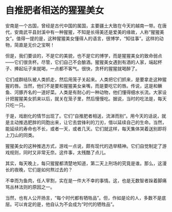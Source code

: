 # 自推肥者相送的猩猩美女

安南是一个古国，曾经是古代中国的属国，主要疆土大致在今天的越南一带。在唐代，安南武平县封溪中有一种猩猩，不知是长得美还是爱美的缘故，人称“猩猩美女”。值得一提的是，这种猩猩美女懂得人的语言，很博学，“知往事”。这样的动物，简直是无价之宝啊！ 

但是，我们要谈的，不是它的美貌，也不是它的博学，而是猩猩美女的致命弱点——它们很贪杯。尽管，它们自己不会酿酒。猩猩美女遇到有酒的人家，端起杯子、捧起坛子来就喝，一点都不客气。很快，贪杯的猩猩就喝醉了。 

它们成群结队被人类抓走，然后用笼子关起来。人类把它们抓来，是要拿走这种猩猩的唇。当然，他们不是要和猩猩美女亲嘴，而是要吃它的唇。传说，这是和鳜鱼、河豚齐名的一道好菜。人类是有耐心的一种动物，他们懂得细水长流。大家设计把猩猩美女抓来以后，就关在笼子里，然后慢慢吃。据说，当时的吃法是，每天只吃一只。 

于是，戏剧化的情节出现了。它们“自推肥者相送，流涕而别”。用今天的话说，就是主动推选肥胖的同胞出来，让它去尝锋利的刀刃，借以延续自己的生命。当然，能延续的寿命也不长，或者一天，或者几天。它们就这样，每天集体哭着送别即将上刀山的同类。 

猩猩美女的这种推选方式，游戏一点说，颇有现代的选举精神。它们自觉制定了游戏规则，同时又非常无奈。这件事，太残酷了点儿。 

其实，每天晚上，每只猩猩都清楚地知道，第二天上刑场的究竟是谁。那么，这漫长的夜晚，它们是如何熬过去的？ 

不幸而为鱼肉，任人宰割，实在是一件大不幸的事情。这，也是无数智者跺着脚痛骂丛林法则的原因之一。 

当然，也有人公开扬言，“每个时代都有牺牲品”。但，作如是论的人，多数不是底层。可以肯定的是，他自认为不会成为“时代的牺牲品”。